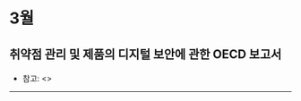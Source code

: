 # 3월
## 취약점 관리 및 제품의 디지털 보안에 관한 OECD 보고서
#### 

* 참고: <>

----------------------------------------------------------------------